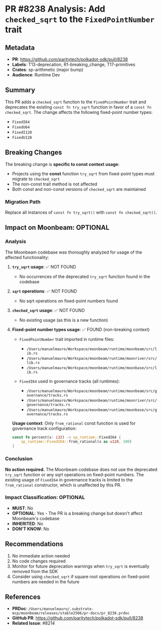 # PR #8238 Analysis: Add `checked_sqrt` to the `FixedPointNumber` trait

## Metadata
- **PR**: https://github.com/paritytech/polkadot-sdk/pull/8238
- **Labels**: T13-deprecation, R1-breaking_change, T17-primitives
- **Crates**: sp-arithmetic (major bump)
- **Audience**: Runtime Dev

## Summary

This PR adds a `checked_sqrt` function to the `FixedPointNumber` trait and deprecates the existing `const fn try_sqrt` function in favor of a `const fn checked_sqrt`. The change affects the following fixed-point number types:
- `FixedI64`
- `FixedU64`
- `FixedI128`
- `FixedU128`

## Breaking Changes

The breaking change is **specific to const context usage**:
- Projects using the **const** function `try_sqrt` from fixed-point types must migrate to `checked_sqrt`
- The non-const trait method is not affected
- Both const and non-const versions of `checked_sqrt` are maintained

### Migration Path
Replace all instances of `const fn try_sqrt()` with `const fn checked_sqrt()`.

## Impact on Moonbeam: **OPTIONAL**

### Analysis

The Moonbeam codebase was thoroughly analyzed for usage of the affected functionality:

1. **`try_sqrt` usage**: ✅ NOT FOUND
   - No occurrences of the deprecated `try_sqrt` function found in the codebase

2. **`sqrt` operations**: ✅ NOT FOUND
   - No sqrt operations on fixed-point numbers found

3. **`checked_sqrt` usage**: ✅ NOT FOUND
   - No existing usage (as this is a new function)

4. **Fixed-point number types usage**: ✅ FOUND (non-breaking context)
   - `FixedPointNumber` trait imported in runtime files:
     - `/Users/manuelmauro/Workspace/moonbeam/runtime/moonbeam/src/lib.rs`
     - `/Users/manuelmauro/Workspace/moonbeam/runtime/moonriver/src/lib.rs`
     - `/Users/manuelmauro/Workspace/moonbeam/runtime/moonbase/src/lib.rs`

   - `FixedI64` used in governance tracks (all runtimes):
     - `/Users/manuelmauro/Workspace/moonbeam/runtime/moonbeam/src/governance/tracks.rs`
     - `/Users/manuelmauro/Workspace/moonbeam/runtime/moonriver/src/governance/tracks.rs`
     - `/Users/manuelmauro/Workspace/moonbeam/runtime/moonbase/src/governance/tracks.rs`

   **Usage context**: Only `from_rational` const function is used for governance track configuration:
   ```rust
   const fn percent(x: i32) -> sp_runtime::FixedI64 {
       sp_runtime::FixedI64::from_rational(x as u128, 100)
   }
   ```

### Conclusion

**No action required.** The Moonbeam codebase does not use the deprecated `try_sqrt` function or any sqrt operations on fixed-point numbers. The existing usage of `FixedI64` in governance tracks is limited to the `from_rational` constructor, which is unaffected by this PR.

### Impact Classification: OPTIONAL

- **MUST**: No
- **OPTIONAL**: Yes - The PR is a breaking change but doesn't affect Moonbeam's codebase
- **INHERITED**: No
- **DON'T KNOW**: No

## Recommendations

1. No immediate action needed
2. No code changes required
3. Monitor for future deprecation warnings when `try_sqrt` is eventually removed from the SDK
4. Consider using `checked_sqrt` if square root operations on fixed-point numbers are needed in the future

## References

- **PRDoc**: `/Users/manuelmauro/.substrate-mcp/moonbeam/releases/stable2506/pr-docs/pr_8238.prdoc`
- **GitHub PR**: https://github.com/paritytech/polkadot-sdk/pull/8238
- **Related Issue**: #8214
